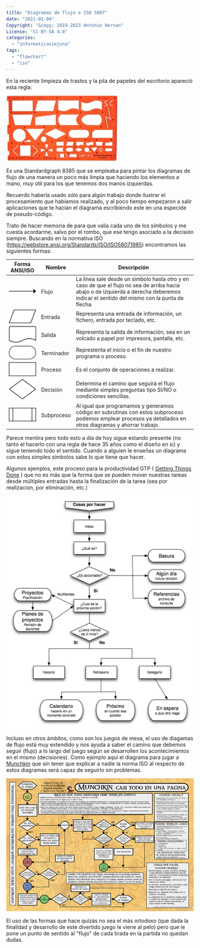 ```yaml
---
title: "Diagramas de flujo e ISO 5807"
date: "2021-01-04"
Copyright: "&copy; 2019-2023 Antonio Hernan"
License: "CC BY-SA 4.0"
categories: 
  - "informaticaviejuna"
tags: 
  - "flowchart"
  - "iso"
---
```


En la reciente limpieza de trastos y la pila de papeles del escritorio apareció esta regla:

![SG 8385](../images/SG_8385-300x176.jpg)

Es una Standardgraph 8385 que se empleaba para pintar los diagramas de flujo de una manera un poco más limpia que haciendo los elementos a mano, muy útil para los que tenemos dos manos izquierdas.

Recuerdo haberla usado sólo para algún trabajo donde ilustrar el procesamiento que habíamos realizado, y al poco tiempo empezaron a salir aplicaciones que te hacían el diagrama escribiendo este en una especide de pseudo-código.

Trato de hacer memoria de para que valía cada uno de los símbolos y me cuesta acordarme, salvo por el rombo, que ese tengo asociado a la decisión siempre. Buscando en la normativa ISO (https://webstore.ansi.org/Standards/ISO/ISO58071985) encontramos las siguientes formas:

| Forma ANSI/ISO | Nombre | Descripción |
| --- | --- | --- |
| [![Flowchart Line.svg](../images/100px-Flowchart_Line.svg.png)](https://commons.wikimedia.org/wiki/File:Flowchart_Line.svg) | Flujo | La línea sale desde un símbolo hasta otro y en caso de que el flujo no sea de arriba hacia abajo o de izquierda a derecha deberemos indicar el sentido del mismo con la punta de flecha. |
| [![Flowchart IO.svg](../images/100px-Flowchart_IO.svg.png)](https://commons.wikimedia.org/wiki/File:Flowchart_IO.svg) | Entrada | Representa una entrada de información, un fichero, entrada por teclado, etc. |
| [![Flowchart Document.svg](../images/100px-Flowchart_Document.svg.png)](https://commons.wikimedia.org/wiki/File:Flowchart_Document.svg) | Salida | Representa la salida de información, sea en un volcado a papel por impresora, pantalla, etc. |
| [![Flowchart Terminal.svg](../images/100px-Flowchart_Terminal.svg.png)](https://commons.wikimedia.org/wiki/File:Flowchart_Terminal.svg) | Terminador | Represtenta el inicio o el fin de nuestro programa o proceso. |
| [![Flowchart Process.svg](../images/100px-Flowchart_Process.svg.png)](https://commons.wikimedia.org/wiki/File:Flowchart_Process.svg) | Proceso | Es el conjunto de operaciones a realizar. |
| [![Flowchart Decision.svg](../images/100px-Flowchart_Decision.svg.png)](https://commons.wikimedia.org/wiki/File:Flowchart_Decision.svg) | Decisión | Determina el camino que seguirá el flujo mediante simples preguntas tipo SI/NO o condiciones sencillas. |
| [![Flowchart Predefined Process.svg](../images/100px-Flowchart_Predefined_Process.svg.png)](https://commons.wikimedia.org/wiki/File:Flowchart_Predefined_Process.svg) | Subproceso | Al igual que programamos y generamos código en subrutinas con estos subproceso podemos emplear procesos ya detallados en otros diagramas y ahorrar trabajo. |

Parece mentira pero todo esto a día de hoy sigue estando presente (no tanto el hacerlo con una regla de hace 35 años como el diseño en si) y sigue teniendo todo el sentido. Cuando a alguien le enseñas un diagrama con estos simples símbolos sabe lo que tiene que hacer.

Algunos ejemplos, este proceso para la productividad GTP ( [Getting Things Done](https://gettingthingsdone.com/) ) que no es más que la forma que se pueden mover nuestras tareas desde múltiples entradas hasta la finalización de la tarea (sea por realizacion, por eliminación, etc.)

![](../images/GTD.jpg)

Incluso en otros ámbitos, como son los juegos de mesa, el uso de diagamas de flujo está muy extendido y nos ayuda a saber el camino que debemos seguir (flujo) a lo largo del juego según se desarrollen los acontecimientos en el mismo (decisiones). Como ejemplo aquí el diagrama para jugar a [Munchkin](http://www.edgeent.com/juegos/coleccion/munchkin) que sin tener que explicar a nadie la norma ISO al respecto de estos diagramas será capaz de seguirlo sin problemas.

![](../images/Munchkin-Diagrama-Flujo2.jpg)

El uso de las formas que hace quizás no sea el más ortodoxo (que dada la finalidad y desarrollo de este divertido juego le viene al pelo) pero que le pone un punto de sentido al "flujo" de cada tirada en la partida no quedan dudas.
